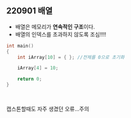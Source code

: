 ## 220901 배열

* 배열은 메모리가 **연속적인 구조**이다.  
* 배열의 인덱스를 초과하지 않도록 조심!!!!  

```cpp
int main()
{
	int iArray[10] = { }; //전체를 0으로 초기화

	iArray[4] = 10;

	return 0;
}
```

<br/>

캡스톤할때도 자주 생겼던 오류...주의  